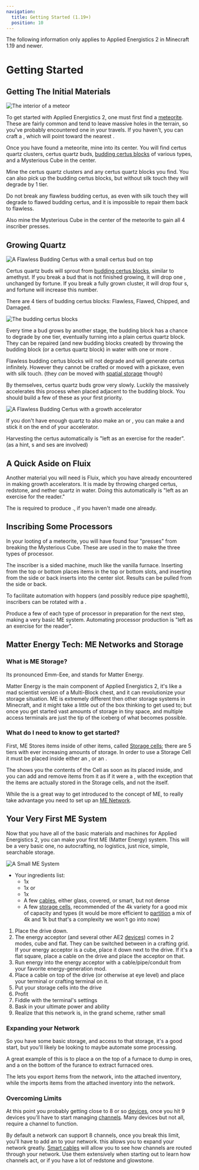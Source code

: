 ```yaml
---
navigation:
  title: Getting Started (1.19+)
  position: 10
---
```


<div class="notification is-info">
  The following information only applies to Applied Energistics 2 in Minecraft 1.19 and newer.
</div>

# Getting Started

## Getting The Initial Materials

![The interior of a meteor](assets/assemblies/meteor_interior.png)

To get started with Applied Energistics 2, one must first find a [meteorite](./features/meteorites.md). These are fairly common and tend to leave massive holes in the terrain, so you've probably encountered one in your travels.
If you haven't, you can craft a <ItemLink id="meteorite_compass" />, which will point toward the nearest <ItemLink id="mysterious_cube" />.

Once you have found a meteorite, mine into its center. You will find certus quartz clusters, certus quartz buds, [budding certus blocks](../items-blocks-machines/budding_certus.md) of various types, and a Mysterious Cube in the center.

Mine the certus quartz clusters and any certus quartz blocks you find. You can also pick up the budding certus blocks, but without silk touch they will degrade by 1 tier.

Do not break any flawless budding certus, as even with silk touch they will degrade to flawed budding certus, and it is impossible to repair them back to flawless.

Also mine the Mysterious Cube in the center of the meteorite to gain all 4 inscriber presses.

## Growing Quartz

![A Flawless Budding Certus with a small certus bud on top](assets/assemblies/budding_certus_1.png)

Certus quartz buds will sprout from [budding certus blocks](../items-blocks-machines/budding_certus.md), similar to amethyst. If you break a bud that is not finished
growing, it will drop one <ItemLink id="certus_quartz_dust" />, unchanged by fortune. If you break a fully grown cluster, it will drop four
<ItemLink id="certus_quartz_crystal" />s, and fortune will increase this number.

There are 4 tiers of budding certus blocks: Flawless, Flawed, Chipped, and Damaged.

![The budding certus blocks](assets/assemblies/budding_blocks.png)

Every time a bud grows by another stage, the budding block has a chance to degrade by one tier, eventually turning into
a plain certus quartz block. They can be repaired (and new budding blocks created) by throwing the budding block (or a
certus quartz block) in water with one or more <ItemLink id="charged_certus_quartz_crystal" />.

<RecipeFor id="damaged_budding_quartz" />

Flawless budding certus blocks will not degrade and will generate certus infinitely. However they cannot be crafted or moved
with a pickaxe, even with silk touch. (they *can* be moved with [spatial storage](../ae2-mechanics/spatial-io.md) though)

By themselves, certus quartz buds grow very slowly. Luckily the <ItemLink id="growth_accelerator" /> massively
accelerates this process when placed adjacent to the budding block. You should build a few of these as your first priority.

![A Flawless Budding Certus with a growth accelerator](assets/assemblies/budding_certus_2.png)

If you don't have enough quartz to also make an <ItemLink id="energy_acceptor" /> or <ItemLink id="vibration_chamber" />,
you can make a <ItemLink id="crank" /> and stick it on the end of your accelerator.

Harvesting the certus automatically is "left as an exercise for the reader". (as a hint, <ItemLink id="annihilation_plane" />s and <ItemLink id="storage_bus" />ses are involved)

## A Quick Aside on Fluix

Another material you will need is Fluix, which you have already encountered in making growth accelerators. It is made by throwing charged certus, redstone, and nether quartz in water. Doing this automatically is "left as an exercise for the reader."

The <ItemLink id="charger" /> is required to produce <ItemLink id="charged_certus_quartz_crystal" />., if you haven't made one already.

## Inscribing Some Processors

In your looting of a meteorite, you will have found four "presses" from breaking the Mysterious Cube. These are used in the <ItemLink id="inscriber" /> to make the three types of processor.

<ItemGrid>
  <ItemIcon id="silicon_press" />

  <ItemIcon id="logic_processor_press" />

  <ItemIcon id="calculation_processor_press" />

  <ItemIcon id="engineering_processor_press" />
</ItemGrid>

The inscriber is a sided machine, much like the vanilla furnace. Inserting from the top or bottom places items in the top or bottom slots, and inserting from the side or back inserts into the center slot. Results can be pulled from the side or back.

To facilitate automation with hoppers (and possibly reduce pipe spaghetti), inscribers can be rotated with a <ItemLink id="certus_quartz_wrench" />.

Produce a few of each type of processor in preparation for the next step, making a very basic ME system. Automating processor production is "left as an exercise for the reader".

## Matter Energy Tech: ME Networks and Storage

### What is ME Storage?

Its pronounced Emm-Eee, and stands for Matter Energy.

Matter Energy is the main component of Applied Energistics 2, it's like a mad scientist version of a Multi-Block chest,
and it can revolutionize your storage situation. ME is extremely different then other storage systems in Minecraft, and
it might take a little out of the box thinking to get used to; but once you get started vast amounts of storage in tiny
space, and multiple access terminals are just the tip of the iceberg of what becomes possible.

### What do I need to know to get started?

First, ME Stores items inside of other items, called [Storage cells](./features/storage-cells.md); there are 5 tiers with ever increasing amounts of
storage. In order to use a Storage Cell it must be placed inside either an <ItemLink id="chest" />,
or an <ItemLink id="drive" />.

The <ItemLink id="chest" /> shows you the contents of the Cell as soon as its placed inside, and you
can add and remove items from it as if it were a <ItemLink id="minecraft:chest" />, with the exception that the items are
actually stored in the Storage cells, and not the <ItemLink id="chest" /> itself.

While the <ItemLink id="chest" /> is a great way to get introduced to the concept of ME, to really
take advantage you need to set up an [ME Network](features/me-network.md).

## Your Very First ME System

Now that you have all of the basic materials and machines for Applied Energistics 2, you can make your first ME (Matter Energy) system. This will be a very basic one, no autocrafting, no logistics, just nice, simple, searchable storage.

![A Small ME System](assets/assemblies/tiny_me_system.png)

*   Your ingredients list:
    *   1x <ItemLink id="drive" />
    *   1x <ItemLink id="terminal" /> or <ItemLink id="crafting_terminal" />
    *   1x <ItemLink id="energy_acceptor" />
    *   A few [cables](./features/me-network/cables.md), either glass, covered, or smart, but not dense
    *   A few [storage cells](./features/storage-cells.md), recommended of the 4k variety for a good mix of capacity and types (it would be more efficient to [partition](cell_workbench.md) a mix of 4k and 1k but that's a complexity we won't go into now)

1.  Place the drive down.
2.  The energy acceptor (and several other AE2 [devices](ae2-mechanics/devices.md)) comes in 2 modes, cube and flat. They can be switched between in a crafting grid. If your energy acceptor is a cube, place it down next to the drive. If it's a flat square, place a cable on the drive and place the acceptor on that.
3.  Run energy into the energy acceptor with a cable/pipe/conduit from your favorite energy-generation mod.
4.  Place a cable on top of the drive (or otherwise at eye level) and place your terminal or crafting terminal on it.
5.  Put your storage cells into the drive
6.  Profit
7.  Fiddle with the terminal's settings
8.  Bask in your ultimate power and ability
9.  Realize that this network is, in the grand scheme, rather small

### Expanding your Network

So you have some basic storage, and access to that storage, it's a good start, but you'll likely be looking to maybe
automate some processing.

A great example of this is to place a <ItemLink id="export_bus" /> on the top of a furnace to
dump in ores, and a <ItemLink id="import_bus" />
on the bottom of the furance to extract furnaced ores.

The <ItemLink id="export_bus" /> lets you export items from the network, into the attached
inventory, while the <ItemLink id="import_bus" /> imports items from the attached inventory into
the network.

### Overcoming Limits

At this point you probably getting close to 8 or so [devices](ae2-mechanics/devices.md), once you hit 9 devices you'll have to start
managing [channels](ae2-mechanics/channels.md). Many devices but not all, require a channel to
function.

By default a network can support 8 channels, once you break this limit, you'll have to add
an <ItemLink id="controller" /> to your network. this allows you to expand your network greatly.
[Smart cables](items-blocks-machines/cables.md) will allow you to see how channels are routed through your network. Use them extensively when starting out to learn how channels act, or if you have a lot of redstone and glowstone.
